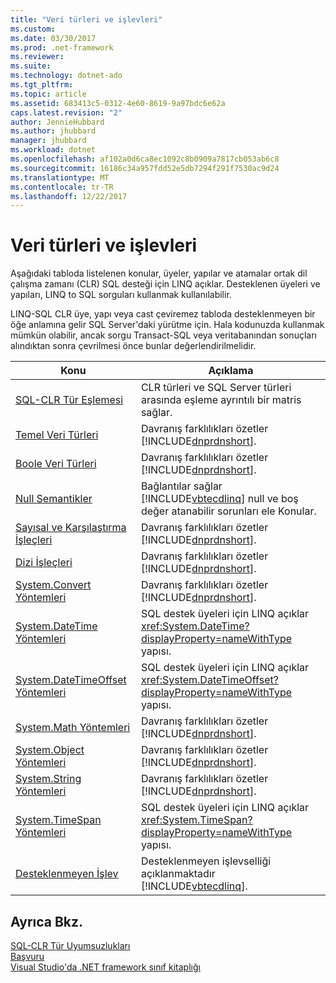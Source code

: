 ```yaml
---
title: "Veri türleri ve işlevleri"
ms.custom: 
ms.date: 03/30/2017
ms.prod: .net-framework
ms.reviewer: 
ms.suite: 
ms.technology: dotnet-ado
ms.tgt_pltfrm: 
ms.topic: article
ms.assetid: 683413c5-0312-4e60-8619-9a97bdc6e62a
caps.latest.revision: "2"
author: JennieHubbard
ms.author: jhubbard
manager: jhubbard
ms.workload: dotnet
ms.openlocfilehash: af102a0d6ca8ec1092c8b0909a7817cb053ab6c8
ms.sourcegitcommit: 16186c34a957fdd52e5db7294f291f7530ac9d24
ms.translationtype: MT
ms.contentlocale: tr-TR
ms.lasthandoff: 12/22/2017
---
```

# <a name="data-types-and-functions"></a>Veri türleri ve işlevleri
Aşağıdaki tabloda listelenen konular, üyeler, yapılar ve atamalar ortak dil çalışma zamanı (CLR) SQL desteği için LINQ açıklar. Desteklenen üyeleri ve yapıları, LINQ to SQL sorguları kullanmak kullanılabilir.  
  
 LINQ-SQL CLR üye, yapı veya cast çeviremez tabloda desteklenmeyen bir öğe anlamına gelir SQL Server'daki yürütme için. Hala kodunuzda kullanmak mümkün olabilir, ancak sorgu Transact-SQL veya veritabanından sonuçları alındıktan sonra çevrilmesi önce bunlar değerlendirilmelidir.  
  
|Konu|Açıklama|  
|-----------|-----------------|  
|[SQL-CLR Tür Eşlemesi](../../../../../../docs/framework/data/adonet/sql/linq/sql-clr-type-mapping.md)|CLR türleri ve SQL Server türleri arasında eşleme ayrıntılı bir matris sağlar.|  
|[Temel Veri Türleri](../../../../../../docs/framework/data/adonet/sql/linq/basic-data-types.md)|Davranış farklılıkları özetler [!INCLUDE[dnprdnshort](../../../../../../includes/dnprdnshort-md.md)].|  
|[Boole Veri Türleri](../../../../../../docs/framework/data/adonet/sql/linq/boolean-data-types.md)|Davranış farklılıkları özetler [!INCLUDE[dnprdnshort](../../../../../../includes/dnprdnshort-md.md)].|  
|[Null Semantikler](../../../../../../docs/framework/data/adonet/sql/linq/null-semantics.md)|Bağlantılar sağlar [!INCLUDE[vbtecdlinq](../../../../../../includes/vbtecdlinq-md.md)] null ve boş değer atanabilir sorunları ele Konular.|  
|[Sayısal ve Karşılaştırma İşleçleri](../../../../../../docs/framework/data/adonet/sql/linq/numeric-and-comparison-operators.md)|Davranış farklılıkları özetler [!INCLUDE[dnprdnshort](../../../../../../includes/dnprdnshort-md.md)].|  
|[Dizi İşleçleri](../../../../../../docs/framework/data/adonet/sql/linq/sequence-operators.md)|Davranış farklılıkları özetler [!INCLUDE[dnprdnshort](../../../../../../includes/dnprdnshort-md.md)].|  
|[System.Convert Yöntemleri](../../../../../../docs/framework/data/adonet/sql/linq/system-convert-methods.md)|Davranış farklılıkları özetler [!INCLUDE[dnprdnshort](../../../../../../includes/dnprdnshort-md.md)].|  
|[System.DateTime Yöntemleri](../../../../../../docs/framework/data/adonet/sql/linq/system-datetime-methods.md)|SQL destek üyeleri için LINQ açıklar <xref:System.DateTime?displayProperty=nameWithType> yapısı.|  
|[System.DateTimeOffset Yöntemleri](../../../../../../docs/framework/data/adonet/sql/linq/system-datetimeoffset-methods.md)|SQL destek üyeleri için LINQ açıklar <xref:System.DateTimeOffset?displayProperty=nameWithType> yapısı.|  
|[System.Math Yöntemleri](../../../../../../docs/framework/data/adonet/sql/linq/system-math-methods.md)|Davranış farklılıkları özetler [!INCLUDE[dnprdnshort](../../../../../../includes/dnprdnshort-md.md)].|  
|[System.Object Yöntemleri](../../../../../../docs/framework/data/adonet/sql/linq/system-object-methods.md)|Davranış farklılıkları özetler [!INCLUDE[dnprdnshort](../../../../../../includes/dnprdnshort-md.md)].|  
|[System.String Yöntemleri](../../../../../../docs/framework/data/adonet/sql/linq/system-string-methods.md)|Davranış farklılıkları özetler [!INCLUDE[dnprdnshort](../../../../../../includes/dnprdnshort-md.md)].|  
|[System.TimeSpan Yöntemleri](../../../../../../docs/framework/data/adonet/sql/linq/system-timespan-methods.md)|SQL destek üyeleri için LINQ açıklar <xref:System.TimeSpan?displayProperty=nameWithType> yapısı.|  
|[Desteklenmeyen İşlev](../../../../../../docs/framework/data/adonet/sql/linq/unsupported-functionality.md)|Desteklenmeyen işlevselliği açıklanmaktadır [!INCLUDE[vbtecdlinq](../../../../../../includes/vbtecdlinq-md.md)].|  
  
## <a name="see-also"></a>Ayrıca Bkz.  
 [SQL-CLR Tür Uyumsuzlukları](../../../../../../docs/framework/data/adonet/sql/linq/sql-clr-type-mismatches.md)  
 [Başvuru](../../../../../../docs/framework/data/adonet/sql/linq/reference.md)  
 [Visual Studio'da .NET framework sınıf kitaplığı](http://msdn.microsoft.com/en-us/a03e374c-3d5c-4169-937b-49857ab273ae)
